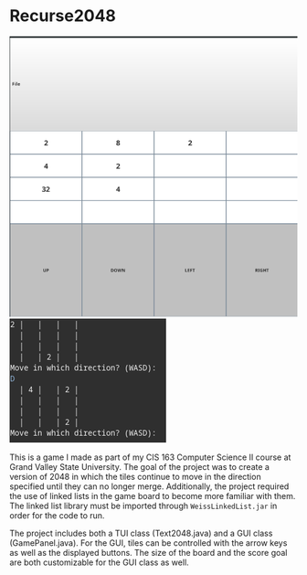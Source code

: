 # Recurse2048

![GUI](https://raw.githubusercontent.com/milesconrad/Recurse2048/main/images/GUI.png)
![TUI](https://raw.githubusercontent.com/milesconrad/Recurse2048/main/images/TUI.png)

This is a game I made as part of my CIS 163 Computer Science II course at Grand Valley State University. The goal of the project was to create a version of 2048 in which the tiles continue to move in the direction specified until they can no longer merge. Additionally, the project required the use of linked lists in the game board to become more familiar with them. The linked list library must be imported through `WeissLinkedList.jar` in order for the code to run. 

The project includes both a TUI class (Text2048.java) and a GUI class (GamePanel.java). For the GUI, tiles can be controlled with the arrow keys as well as the displayed buttons. The size of the board and the score goal are both customizable for the GUI class as well.
